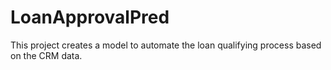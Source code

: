 # LoanApprovalPred
This project creates a model to automate the loan qualifying process based on the CRM data.

